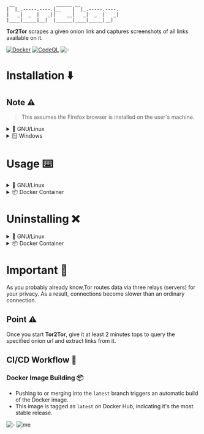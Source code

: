 ```
 __               ______ __
|  |_.-----.----.|__    |  |_.-----.----.
|   _|  _  |   _||    __|   _|  _  |   _|
|____|_____|__|  |______|____|_____|__|
```

**Tor2Tor** scrapes a given onion link and captures screenshots of all links available on it.

[![Docker](https://github.com/rly0nheart/tor2tor/actions/workflows/docker-publish.yml/badge.svg)](https://github.com/rly0nheart/tor2tor/actions/workflows/docker-publish.yml)
[![CodeQL](https://github.com/rly0nheart/tor2tor/actions/workflows/codeql.yml/badge.svg)](https://github.com/rly0nheart/tor2tor/actions/workflows/codeql.yml)
![-](https://raw.githubusercontent.com/andreasbm/readme/master/assets/lines/aqua.png)
# Installation ⬇️
## Note ⚠️
> This assumes the Firefox browser is installed on the user's machine.

<details>
  <summary>🐧 GNU/Linux</summary>
  
  **1.** Clone the repository
  ```commandline
  git clone https://github.com/rly0nheart/tor2tor
  ```

  **2.** Move to the tor2tor directory
  ```commandline
  cd tor2tor
  ```
  **3.** Run the installation script
  > Assuming you've already made it executable with `sudo chmod +x install.sh`

  ```commandline
  sudo ./install.sh
  ```
  The installation script will install `tor` then download and setup the latest version of `geckodriver`, and install `tor2tor` together with its dependencies (because we're all too lazy to manually do it)
  ![-](https://raw.githubusercontent.com/andreasbm/readme/master/assets/lines/aqua.png)
</details>

<details>
  <summary>🪟 Windows</summary>

  ## Note ⚠️
  > This assumes you have docker installed and running

  For Windows users, you can just pull the docker image from [DockerHub](https://hub.docker.com/r/rly0nheart/tor2tor) by running:
  ```commandline
  docker pull rly0nheart/tor2tor
  ```
![-](https://raw.githubusercontent.com/andreasbm/readme/master/assets/lines/aqua.png)
</details>


# Usage ⌨️
<details>
  <summary>🐧 GNU/Linux</summary>
  
  If you installed the program with the `install.sh` script, then you can just run the following command to see available options and some basic usage examples:
  ```commandline
  tor2tor --help
  ```
  or 
  ```commandline
  t2t --help
  ```
Calling it with an onion url should look like this:
```commandline
sudo tor2tor http://example.onion
```

![-](https://raw.githubusercontent.com/andreasbm/readme/master/assets/lines/aqua.png)

</details>

<details>
  <summary>📦 Docker Container</summary>
  
  You can call the tor2tor container with `docker run`:
  ```commandline
  docker run rly0nheart/tor2tor --help
  ```

  Calling the tor2tor container with an onion url should look like this:
  ```commandline
  docker run --tty --volume $PWD/tor2tor:/root/tor2tor rly0nheart/tor2tor http://example.onion
  ```
## Note ⚠️
  > --tty Allocates a pseudo-TTY, use it to enable the container to display colours on output
  >> --volume $PWD/tor2tor:/root/tor2tor Will mount the tor2tor directory from the container to your host machine.

![-](https://raw.githubusercontent.com/andreasbm/readme/master/assets/lines/aqua.png)
</details>


# Uninstalling ❌
<details>
  <summary>🐧 GNU/Linux</summary>

  ## Note ⚠️
  > Assuming you also made it executable with `sudo chmod +x uninstall.sh`

  Navigate to the `tor2tor` directory that you cloned and find `uninstall.sh` file.
  
  Run it!
  ```commandline
  sudo ./uninstall.sh
  ```
  This will uninstall `tor`, delete the `geckodriver` binary and uninstall `tor2tor`
  ![-](https://raw.githubusercontent.com/andreasbm/readme/master/assets/lines/aqua.png)
</details>

<details>
  <summary>📦 Docker Container</summary>

  You can stop (if it's running) and remove the container by running:
  ```commandline
  docker rm -f rly0nheart/tor2tor
  ```
![-](https://raw.githubusercontent.com/andreasbm/readme/master/assets/lines/aqua.png)
</details>

# Important 🚧
As you probably already know,Tor routes data via three relays (servers) for your privacy.
As a result, connections become slower than an ordinary connection.

## Point ⚠️
Once you start **Tor2Tor**, give it at least 2 minutes tops to query the specified onion url and extract links from it. 

## CI/CD Workflow 🌊

### Docker Image Building 📦

- Pushing to or merging into the `latest` branch triggers an automatic build of the Docker image.
- This image is tagged as `latest` on Docker Hub, indicating it's the most stable release.

![-](https://raw.githubusercontent.com/andreasbm/readme/master/assets/lines/aqua.png)
![me](https://github.com/rly0nheart/glyphoji/assets/74001397/e202c4c1-9a69-40c4-a4da-1e95befb08ee)
